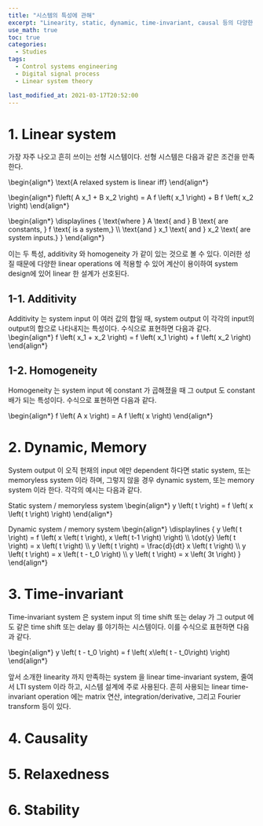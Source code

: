 ```yaml
---
title: "시스템의 특성에 관해"
excerpt: "Linearity, static, dynamic, time-invariant, causal 등의 다양한 시스템의 특성에 관해 알아보도록 한다."
use_math: true
toc: true
categories:
  - Studies
tags:
  - Control systems engineering
  - Digital signal process
  - Linear system theory

last_modified_at: 2021-03-17T20:52:00
---
```


# 1. Linear system

가장 자주 나오고 흔히 쓰이는 선형 시스템이다. 선형 시스템은 다음과 같은 조건을 만족한다.

\begin{align\*}
  \text{A relaxed system is linear iff}
\end{align\*}

\begin{align\*}
  f\left( A x_1 + B x_2 \right)
  = A f \left( x_1 \right) + B f \left( x_2 \right)
\end{align\*}

\begin{align\*}
  \displaylines
    {
      \text{where } A \text{ and } B \text{ are constants, } f \text{ is a system,}
      \\\ \text{and } x_1 \text{ and } x_2 \text{ are system inputs.}
    }
\end{align\*}

이는 두 특성, additivity 와 homogeneity 가 같이 있는 것으로 볼 수 있다. 이러한 성질 때문에 다양한 linear operations 에 적용할 수 있어 계산이 용이하여 system design에 있어 linear 한 설계가 선호된다.

## 1-1. Additivity
Additivity 는 system input 이 여러 값의 합일 때, system output 이 각각의 input의 output의 합으로 나타내지는 특성이다. 수식으로 표현하면 다음과 같다.
\begin{align\*}
  f \left( x_1 + x_2 \right) = f \left( x_1 \right) + f \left( x_2 \right)
\end{align\*}

## 1-2. Homogeneity
Homogeneity 는 system input 에 constant 가 곱해졌을 때 그 output 도 constant 배가 되는 특성이다. 수식으로 표현하면 다음과 같다.

\begin{align\*}
  f \left( A x \right) = A f \left( x \right)
\end{align\*}

# 2. Dynamic, Memory
System output 이 오직 현재의 input 에만 dependent 하다면 static system, 또는 memoryless system 이라 하며, 그렇지 않을 경우 dynamic system, 또는 memory system 이라 한다. 각각의 예시는 다음과 같다.

Static system / memoryless system
\begin{align\*}
  y \left( t \right) = f \left( x \left( t \right) \right)
\end{align\*}

Dynamic system / memory system
\begin{align\*}
  \displaylines
  {
    y \left( t \right) = f \left( x \left( t \right), x \left( t-1 \right) \right)
    \\\ \dot{y} \left( t \right) = x \left( t \right)
    \\\ y \left( t \right) = \frac{d}{dt} x \left( t \right)
    \\\ y \left( t \right) = x \left( t - t_0 \right)
    \\\ y \left( t \right) = x \left( 3t \right)
  }
\end{align\*}

# 3. Time-invariant
Time-invariant system 은 system input 의 time shift 또는 delay 가 그 output 에도 같은 time shift 또는 delay 를 야기하는 시스템이다. 이를 수식으로 표현하면 다음과 같다.

\begin{align\*}
  y \left( t - t_0 \right) = f \left( x\left( t - t_0\right) \right)
\end{align\*}

앞서 소개한 linearity 까지 만족하는 system 을 linear time-invariant system, 줄여서 LTI system 이라 하고, 시스템 설계에 주로 사용된다. 흔히 사용되는 linear time-invariant operation 에는 matrix 연산, integration/derivative, 그리고 Fourier transform 등이 있다.


# 4. Causality

# 5. Relaxedness

# 6. Stability
